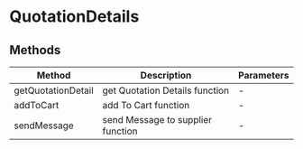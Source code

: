 # QuotationDetails

## Methods

<!-- @vuese:QuotationDetails:methods:start -->
|Method|Description|Parameters|
|---|---|---|
|getQuotationDetail|get Quotation Details function|-|
|addToCart|add To Cart function|-|
|sendMessage|send Message to supplier function|-|

<!-- @vuese:QuotationDetails:methods:end -->



